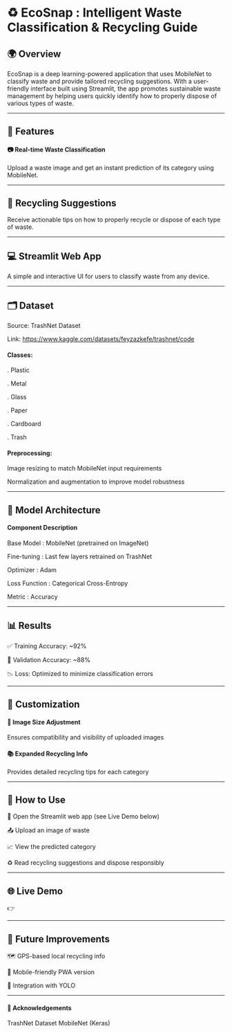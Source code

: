 # ♻️ EcoSnap  : Intelligent Waste Classification & Recycling Guide

## 🌍 Overview
EcoSnap is a deep learning-powered application that uses MobileNet to classify waste and provide tailored recycling suggestions. With a user-friendly interface built using Streamlit, the app promotes sustainable waste management by helping users quickly identify how to properly dispose of various types of waste.

---
## 🚀 Features

#### 📷 Real-time Waste Classification

Upload a waste image and get an instant prediction of its category using MobileNet.

---
## 🔁 Recycling Suggestions

Receive actionable tips on how to properly recycle or dispose of each type of waste.

---
## 💻 Streamlit Web App

A simple and interactive UI for users to classify waste from any device.

---
## 🗂️ Dataset

Source: TrashNet Dataset

Link: https://www.kaggle.com/datasets/feyzazkefe/trashnet/code 


#### Classes:

. Plastic

. Metal

. Glass

. Paper

. Cardboard

. Trash


#### Preprocessing:

Image resizing to match MobileNet input requirements

Normalization and augmentation to improve model robustness

---
## 🧠 Model Architecture

#### Component	Description

Base Model	: MobileNet (pretrained on ImageNet)

Fine-tuning :	Last few layers retrained on TrashNet

Optimizer :	Adam

Loss Function	: Categorical Cross-Entropy

Metric : Accuracy

---
## 📊 Results

✅ Training Accuracy: ~92%

🧪 Validation Accuracy: ~88%

📉 Loss: Optimized to minimize classification errors

---
## 🔧 Customization

#### 📐 Image Size Adjustment

Ensures compatibility and visibility of uploaded images

#### 📚 Expanded Recycling Info

Provides detailed recycling tips for each category

---
## 🧪 How to Use

🔗 Open the Streamlit web app (see Live Demo below)

📤 Upload an image of waste

📈 View the predicted category

♻️ Read recycling suggestions and dispose responsibly

---
## 🌐 Live Demo

👉 

---
## 🧠 Future Improvements

🗺️ GPS-based local recycling info

📱 Mobile-friendly PWA version

🧠 Integration with YOLO 

---
#### 🙌 Acknowledgements
TrashNet Dataset
MobileNet (Keras)


